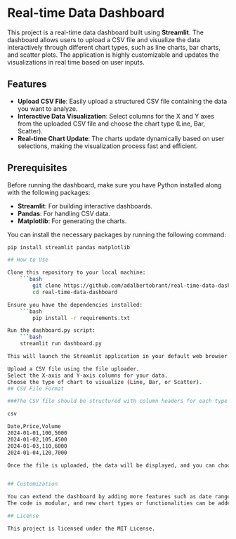 # Real-time Data Dashboard

This project is a real-time data dashboard built using **Streamlit**. The dashboard allows users to upload a CSV file and visualize the data interactively through different chart types, such as line charts, bar charts, and scatter plots. The application is highly customizable and updates the visualizations in real time based on user inputs.

## Features
- **Upload CSV File**: Easily upload a structured CSV file containing the data you want to analyze.
- **Interactive Data Visualization**: Select columns for the X and Y axes from the uploaded CSV file and choose the chart type (Line, Bar, Scatter).
- **Real-time Chart Update**: The charts update dynamically based on user selections, making the visualization process fast and efficient.

## Prerequisites

Before running the dashboard, make sure you have Python installed along with the following packages:

- **Streamlit**: For building interactive dashboards.
- **Pandas**: For handling CSV data.
- **Matplotlib**: For generating the charts.

You can install the necessary packages by running the following command:

```bash
pip install streamlit pandas matplotlib

## How to Use

Clone this repository to your local machine:
	```bash
		git clone https://github.com/adalbertobrant/real-time-data-dashboard.git
		cd real-time-data-dashboard

Ensure you have the dependencies installed:
	```bash
		pip install -r requirements.txt

Run the dashboard.py script:
	```bash
	streamlit run dashboard.py

This will launch the Streamlit application in your default web browser. You can now:

Upload a CSV file using the file uploader.
Select the X-axis and Y-axis columns for your data.
Choose the type of chart to visualize (Line, Bar, or Scatter).
## CSV File Format

###The CSV file should be structured with column headers for each type of data (e.g., Date, Price, Volume). Here is an example format for a stock price data CSV:

csv

Date,Price,Volume
2024-01-01,100,5000
2024-01-02,105,4500
2024-01-03,110,6000
2024-01-04,120,7000

Once the file is uploaded, the data will be displayed, and you can choose the desired chart type and axes for visualization.


## Customization

You can extend the dashboard by adding more features such as date range filters, more advanced calculations (like moving averages), or even connecting to an API to fetch real-time data.
The code is modular, and new chart types or functionalities can be added easily.

## License

This project is licensed under the MIT License.

